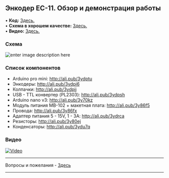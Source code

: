 ## Энкодер EC-11. Обзор и демонстрация работы

• **Код:** [Здесь.](/all_here/099/code.txt)  
• **Схема в хорошем качестве:** [Здесь.](https://i.imgur.com/poWpMFF.jpg)  
• **Видео:** [Здесь.](https://youtu.be/Od3fHgCyVqA)  

### Схема
![enter image description here](https://i.imgur.com/poWpMFF.jpg)

### Список компонентов
- Arduino pro mini: http://ali.pub/3ydptu
- Энкодеры: http://ali.pub/3ydpi6
- Колпачки: http://ali.pub/3ydpjj
- USB - TTL конвертер (PL2303): http://ali.pub/3ydpsh
- Arduino nano v3: http://ali.pub/3y70kz
- Модуль питания MB-102 + макетная плата: http://ali.pub/3y86f5
- Провода: http://ali.pub/3y86fx
- Адаптер питания 5 - 15V, 1 - 3A: http://ali.pub/3ydrca
- Резисторы: http://ali.pub/3y80ej
- Конденсаторы: http://ali.pub/3ydu7q

### Видео
[![Video](https://img.youtube.com/vi/Od3fHgCyVqA/maxresdefault.jpg)](https://youtu.be/Od3fHgCyVqA)

---

Вопросы и пожелания - [Здесь](https://www.youtube.com/c/Bytevideo/)

---
